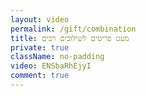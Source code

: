 ```yaml
---
layout: video
permalink: /gift/combination
title: מעט פריטים לשילובים רבים
private: true
className: no-padding
video: ENSbaRhEjyI
comment: true
---
```

